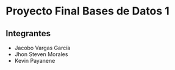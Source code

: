 # Proyecto Final Bases de Datos 1
## Integrantes
  - Jacobo Vargas García
  - Jhon Steven Morales
  - Kevin Payanene
